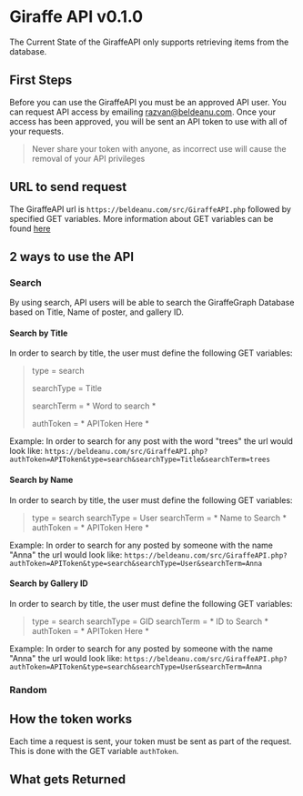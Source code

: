 # Giraffe API  v0.1.0
The Current State of the GiraffeAPI only supports retrieving items from the database.

## First Steps

Before you can use the GiraffeAPI you must be an approved API user. You can request API access by emailing razvan@beldeanu.com. Once your access has been approved, you will be sent an API token to use with all of your requests.

> Never share your token with anyone, as incorrect use will cause the removal of your API privileges

## URL  to send request

The GiraffeAPI url is `https://beldeanu.com/src/GiraffeAPI.php` followed by specified GET variables. More information about GET variables can be found [here](https://www.semrush.com/blog/url-parameters/)

## 2 ways to use the API
### Search
By using search, API users will be able to search the GiraffeGraph Database based on Title, Name of poster, and gallery ID.

#### Search by Title
In order to search by title, the user must define the following GET variables:
>type = search
>
>searchType = Title
>
>searchTerm = * Word to search *
>
>authToken = * APIToken Here *

Example: 
	In order to search for any post with the word "trees" the url would look like:
	`https://beldeanu.com/src/GiraffeAPI.php?authToken=APIToken&type=search&searchType=Title&searchTerm=trees`

#### Search by Name
In order to search by title, the user must define the following GET variables:
>type = search
>searchType = User
>searchTerm = * Name to Search *
>authToken = * APIToken Here *

Example: 
	In order to search for any posted by someone with the name "Anna" the url would look like:
	`https://beldeanu.com/src/GiraffeAPI.php?authToken=APIToken&type=search&searchType=User&searchTerm=Anna`

#### Search by Gallery ID
In order to search by title, the user must define the following GET variables:
>type = search
>searchType = GID
>searchTerm = * ID to Search *
>authToken = * APIToken Here *

Example: 
	In order to search for any posted by someone with the name "Anna" the url would look like:
	`https://beldeanu.com/src/GiraffeAPI.php?authToken=APIToken&type=search&searchType=User&searchTerm=Anna`
	
### Random
## How the token works

Each time a request is sent, your token must be sent as part of the request. This is done with the GET variable `authToken`.

## What gets Returned



